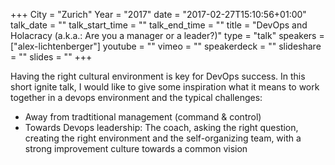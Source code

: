 +++
City = "Zurich"
Year = "2017"
date = "2017-02-27T15:10:56+01:00"
talk_date = ""
talk_start_time = ""
talk_end_time = ""
title = "DevOps and Holacracy (a.k.a.: Are you a manager or a leader?)"
type = "talk"
speakers = ["alex-lichtenberger"]
youtube = ""
vimeo = ""
speakerdeck = ""
slideshare = ""
slides = ""
+++

Having the right cultural environment is key for DevOps success. In this short ignite talk, I would like to give some inspiration what it means to work together in a devops environment and the typical challenges:

* Away from tradtitional management (command & control)
* Towards Devops leadership: The coach, asking the right question, creating the right environment and the self-organizing team, with a strong improvement culture towards a common vision
